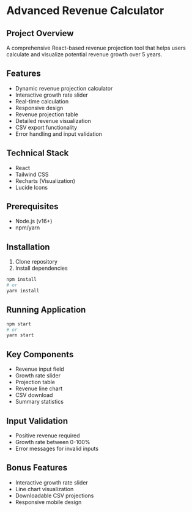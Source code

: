 # Advanced Revenue Calculator

## Project Overview
A comprehensive React-based revenue projection tool that helps users calculate and visualize potential revenue growth over 5 years.

## Features
- Dynamic revenue projection calculator
- Interactive growth rate slider
- Real-time calculation
- Responsive design
- Revenue projection table
- Detailed revenue visualization
- CSV export functionality
- Error handling and input validation

## Technical Stack
- React
- Tailwind CSS
- Recharts (Visualization)
- Lucide Icons

## Prerequisites
- Node.js (v16+)
- npm/yarn

## Installation
1. Clone repository
2. Install dependencies
```bash
npm install
# or
yarn install
```

## Running Application
```bash
npm start
# or 
yarn start
```

## Key Components
- Revenue input field
- Growth rate slider
- Projection table
- Revenue line chart
- CSV download
- Summary statistics

## Input Validation
- Positive revenue required
- Growth rate between 0-100%
- Error messages for invalid inputs

## Bonus Features
- Interactive growth rate slider
- Line chart visualization
- Downloadable CSV projections
- Responsive mobile design
